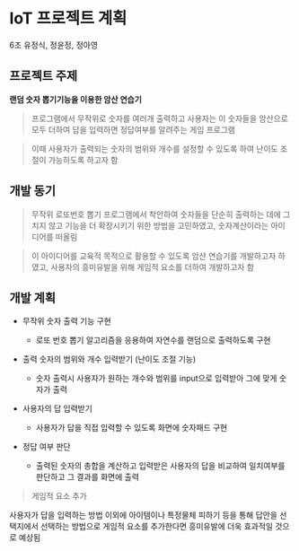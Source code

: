 # IoT 프로젝트 계획
6조 유정식, 정윤정, 정아영

## 프로젝트 주제
**랜덤 숫자 뽑기기능을 이용한 암산 연습기**

>프로그램에서 무작위로 숫자를 여러개 출력하고 사용자는 이 숫자들을 암산으로 모두 더하여 답을 입력하면 정답여부를 알려주는 게임 프로그램

>이때 사용자가 출력되는 숫자의 범위와 개수를 설정할 수 있도록 하여 난이도 조절이 가능하도록 하고자 함

## 개발 동기
>무작위 로또번호 뽑기 프로그램에서 착안하여 숫자들을 단순히 출력하는 데에 그치지 않고 기능을 더 확장시키기 위한 방법을 고민하였고, 숫자계산이라는 아이디어를 떠올림

>이 아이디어를 교육적 목적으로 활용할 수 있도록 암산 연습기를 개발하고자 하였고, 사용자의 흥미유발을 위해 게임적 요소를 더하여 개발하고자 함

## 개발 계획
* 무작위 숫자 출력 기능 구현
  * 로또 번호 뽑기 알고리즘을 응용하여 자연수를 랜덤으로 출력하도록 구현
  
* 출력 숫자의 범위와 개수 입력받기 (난이도 조절 기능)
  * 숫자 출력시 사용자가 원하는 개수와 범위를 input으로 입력받아 그에 맞게 숫자가 출력
  
* 사용자의 답 입력받기
  * 사용자가 답을 직접 입력할 수 있도록 화면에 숫자패드 구현
  
* 정답 여부 판단
  * 출력된 숫자의 총합을 계산하고 입력받은 사용자의 답을 비교하여 일치여부를 판단하고 그 결과를 화면에 출력

> 게임적 요소 추가
  
  사용자가 답을 입력하는 방법 이외에 아이템이나 특정물체 피하기 등을 통해 답안을 선택지에서 선택하는 방법으로 게임적 요소를 추가한다면 흥미유발에 더욱 효과적일 것으로 예상됨
  
  
